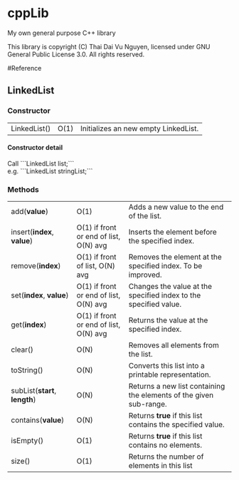 # cppLib
My own general purpose C++ library

This library is copyright (C) Thai Dai Vu Nguyen, licensed under GNU General Public License 3.0. All rights reserved.

#Reference
<h2>LinkedList</h2>
<h3>Constructor</h3>
<table>
<tr>
  <td>LinkedList()</td>
  <td>O(1)</td>
  <td>Initializes an new empty LinkedList. </td>
</tr>
</table>
<h4>Constructor detail</h4>
Call ```LinkedList<ValueType> list;```<br>
e.g. ```LinkedList<string> stringList;```
<h3>Methods</h3>
<table>
<tr>
  <td>add(<b>value</b>)</td>
  <td>O(1)</td>
  <td>Adds a new value to the end of the list.</td>
</tr>
<tr>
  <td>insert(<b>index</b>, <b>value</b>)</td>
  <td>O(1) if front or end of list, O(N) avg</td>
  <td>Inserts the element before the specified index.</td>
</tr>
<tr>
  <td>remove(<b>index</b>)</td>
  <td>O(1) if front of list, O(N) avg</td>
  <td>Removes the element at the specified index. To be improved.</td>
</tr>
<tr>
  <td>set(<b>index</b>, <b>value</b>)</td>
  <td>O(1) if front or end of list, O(N) avg</td>
  <td>Changes the value at the specified index to the specified value.</td>
</tr>
<tr>
  <td>get(<b>index</b>)</td>
  <td>O(1) if front or end of list, O(N) avg</td>
  <td>Returns the value at the specified index.</td>
</tr>
<tr>
  <td>clear()</td>
  <td>O(N)</td>
  <td>Removes all elements from the list.</td>
</tr>
<tr>
  <td>toString()</td>
  <td>O(N)</td>
  <td>Converts this list into a printable representation.</td>
</tr>
<tr>
  <td>subList(<b>start</b>, <b>length</b>)</td>
  <td>O(N)</td>
  <td>Returns a new list containing the elements of the given sub-range.</td>
</tr>
<tr>
  <td>contains(<b>value</b>)</td>
  <td>O(N)</td>
  <td>Returns <b>true</b> if this list contains the specified value.</td>
</tr>
<tr>
  <td>isEmpty()</td>
  <td>O(1)</td>
  <td>Returns <b>true</b> if this list contains no elements.
</tr>
<tr>
  <td>size()</td>
  <td>O(1)</td>
  <td>Returns the number of elements in this list</td>
</tr>
</table>
